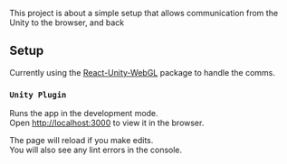This project is about a simple setup that allows communication from the Unity to the browser, and back

## Setup

Currently using the [React-Unity-WebGL](https://www.npmjs.com/package/react-unity-webgl) package to handle the comms.

### `Unity Plugin`

Runs the app in the development mode.<br />
Open [http://localhost:3000](http://localhost:3000) to view it in the browser.

The page will reload if you make edits.<br />
You will also see any lint errors in the console.


